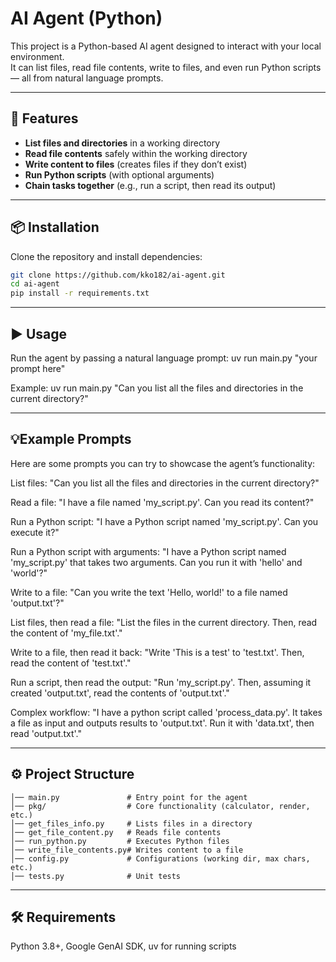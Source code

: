 # AI Agent (Python)

This project is a Python-based AI agent designed to interact with your local environment.  
It can list files, read file contents, write to files, and even run Python scripts — all from natural language prompts.  

---

## 🚀 Features

- **List files and directories** in a working directory  
- **Read file contents** safely within the working directory  
- **Write content to files** (creates files if they don’t exist)  
- **Run Python scripts** (with optional arguments)  
- **Chain tasks together** (e.g., run a script, then read its output)  

---

## 📦 Installation

Clone the repository and install dependencies:

```bash
git clone https://github.com/kko182/ai-agent.git
cd ai-agent
pip install -r requirements.txt
```
---

## ▶️ Usage

Run the agent by passing a natural language prompt:
uv run main.py "your prompt here"

Example:
uv run main.py "Can you list all the files and directories in the current directory?"

---

## 💡Example Prompts

Here are some prompts you can try to showcase the agent’s functionality:

List files:
"Can you list all the files and directories in the current directory?"

Read a file:
"I have a file named 'my_script.py'. Can you read its content?"

Run a Python script:
"I have a Python script named 'my_script.py'. Can you execute it?"

Run a Python script with arguments:
"I have a Python script named 'my_script.py' that takes two arguments. Can you run it with 'hello' and 'world'?"

Write to a file:
"Can you write the text 'Hello, world!' to a file named 'output.txt'?"

List files, then read a file:
"List the files in the current directory. Then, read the content of 'my_file.txt'."

Write to a file, then read it back:
"Write 'This is a test' to 'test.txt'. Then, read the content of 'test.txt'."

Run a script, then read the output:
"Run 'my_script.py'. Then, assuming it created 'output.txt', read the contents of 'output.txt'."

Complex workflow:
"I have a python script called 'process_data.py'. It takes a file as input and outputs results to 'output.txt'. Run it with 'data.txt', then read 'output.txt'."

---

## ⚙️ Project Structure
```ai_agent/
│── main.py               # Entry point for the agent
│── pkg/                  # Core functionality (calculator, render, etc.)
│── get_files_info.py     # Lists files in a directory
│── get_file_content.py   # Reads file contents
│── run_python.py         # Executes Python files
│── write_file_contents.py# Writes content to a file
│── config.py             # Configurations (working dir, max chars, etc.)
│── tests.py              # Unit tests
```

---

## 🛠 Requirements

Python 3.8+, 
Google GenAI SDK, 
uv for running scripts